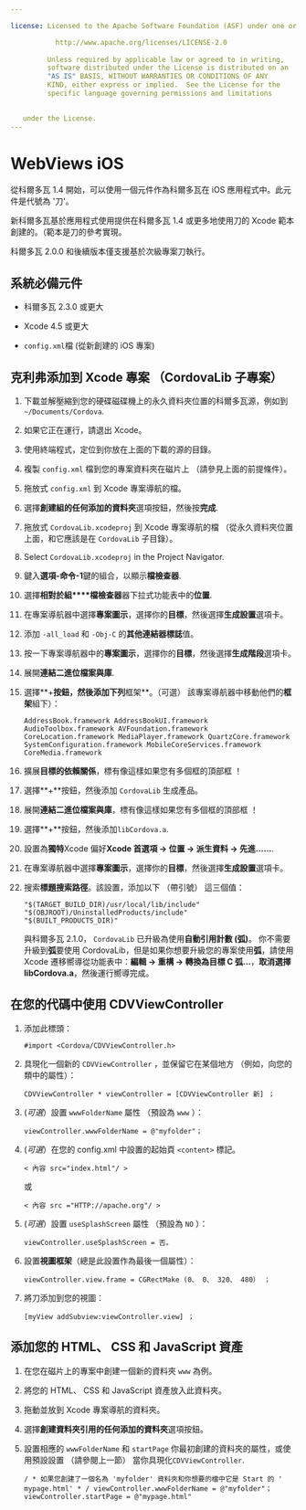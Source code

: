 ```yaml
---

license: Licensed to the Apache Software Foundation (ASF) under one or more contributor license agreements. See the NOTICE file distributed with this work for additional information regarding copyright ownership. The ASF licenses this file to you under the Apache License, Version 2.0 (the "License"); you may not use this file except in compliance with the License. You may obtain a copy of the License at

           http://www.apache.org/licenses/LICENSE-2.0
    
         Unless required by applicable law or agreed to in writing,
         software distributed under the License is distributed on an
         "AS IS" BASIS, WITHOUT WARRANTIES OR CONDITIONS OF ANY
         KIND, either express or implied.  See the License for the
         specific language governing permissions and limitations
    

   under the License.
---
```


# WebViews iOS

從科爾多瓦 1.4 開始，可以使用一個元件作為科爾多瓦在 iOS 應用程式中。此元件是代號為 '刀'。

新科爾多瓦基於應用程式使用提供在科爾多瓦 1.4 或更多地使用刀的 Xcode 範本創建的。（範本是刀的參考實現。

科爾多瓦 2.0.0 和後續版本僅支援基於次級專案刀執行。

## 系統必備元件

*   科爾多瓦 2.3.0 或更大

*   Xcode 4.5 或更大

*   `config.xml`檔 (從新創建的 iOS 專案)

## 克利弗添加到 Xcode 專案 （CordovaLib 子專案）

1.  下載並解壓縮到您的硬碟磁碟機上的永久資料夾位置的科爾多瓦源，例如到`~/Documents/Cordova`.

2.  如果它正在運行，請退出 Xcode。

3.  使用終端程式，定位到你放在上面的下載的源的目錄。

4.  複製 `config.xml` 檔到您的專案資料夾在磁片上 （請參見上面的前提條件）。

5.  拖放式 `config.xml` 到 Xcode 專案導航的檔。

6.  選擇**創建組的任何添加的資料夾**選項按鈕，然後按**完成**.

7.  拖放式 `CordovaLib.xcodeproj` 到 Xcode 專案導航的檔 （從永久資料夾位置上面，和它應該是在 `CordovaLib` 子目錄）。

8.  Select `CordovaLib.xcodeproj` in the Project Navigator.

9.  鍵入**選項-命令-1**鍵的組合，以顯示**檔檢查器**.

10. 選擇**相對於組****檔檢查器**器下拉式功能表中的**位置**.

11. 在專案導航器中選擇**專案圖示**，選擇你的**目標**，然後選擇**生成設置**選項卡。

12. 添加 `-all_load` 和 `-Obj-C` 的**其他連結器標誌**值。

13. 按一下專案導航器中的**專案圖示**，選擇你的**目標**，然後選擇**生成階段**選項卡。

14. 展開**連結二進位檔案與庫**.

15. 選擇**+**按鈕，然後添加下列**框架**。（可選） 該專案導航器中移動他們的**框架**組下）：
    
        AddressBook.framework AddressBookUI.framework AudioToolbox.framework AVFoundation.framework CoreLocation.framework MediaPlayer.framework QuartzCore.framework SystemConfiguration.framework MobileCoreServices.framework CoreMedia.framework
        

16. 擴展**目標的依賴關係**，標有像這樣如果您有多個框的頂部框 ！

17. 選擇**+**按鈕，然後添加 `CordovaLib` 生成產品。

18. 展開**連結二進位檔案與庫**，標有像這樣如果您有多個框的頂部框 ！

19. 選擇**+**按鈕，然後添加`libCordova.a`.

20. 設置為**獨特**Xcode 偏好**Xcode 首選項 → 位置 → 派生資料 → 先進......**.

21. 在專案導航器中選擇**專案圖示**，選擇你的**目標**，然後選擇**生成設置**選項卡。

22. 搜索**標題搜索路徑**。該設置，添加以下 （帶引號） 這三個值：
    
        "$(TARGET_BUILD_DIR)/usr/local/lib/include"        
        "$(OBJROOT)/UninstalledProducts/include"
        "$(BUILT_PRODUCTS_DIR)"
        
    
    與科爾多瓦 2.1.0， `CordovaLib` 已升級為使用**自動引用計數 (弧)**。 你不需要升級到**弧**要使用 CordovaLib，但是如果你想要升級您的專案使用**弧**，請使用 Xcode 遷移嚮導從功能表中：**編輯 → 重構 → 轉換為目標 C 弧...**，**取消選擇 libCordova.a**，然後運行嚮導完成。

## 在您的代碼中使用 CDVViewController

1.  添加此標頭：
    
        #import <Cordova/CDVViewController.h>
        

2.  具現化一個新的 `CDVViewController` ，並保留它在某個地方 （例如，向您的類中的屬性）：
    
        CDVViewController * viewController = [CDVViewController 新] ；
        

3.  (*可選*）設置 `wwwFolderName` 屬性 （預設為 `www` ）：
    
        viewController.wwwFolderName = @"myfolder"；
        

4.  (*可選*）在您的 config.xml 中設置的起始頁 `<content>` 標記。
    
        < 內容 src="index.html"/ >
        
    
    或
    
        < 內容 src ="HTTP://apache.org"/ >
        

5.  (*可選*）設置 `useSplashScreen` 屬性 （預設為 `NO` ）：
    
        viewController.useSplashScreen = 否。
        

6.  設置**視圖框架**（總是此設置作為最後一個屬性）：
    
        viewController.view.frame = CGRectMake (0、 0、 320、 480） ；
        

7.  將刀添加到您的視圖：
    
        [myView addSubview:viewController.view] ；
        

## 添加您的 HTML、 CSS 和 JavaScript 資產

1.  在您在磁片上的專案中創建一個新的資料夾 `www` 為例。

2.  將您的 HTML、 CSS 和 JavaScript 資產放入此資料夾。

3.  拖動並放到 Xcode 專案導航的資料夾。

4.  選擇**創建資料夾引用的任何添加的資料夾**選項按鈕。

5.  設置相應的 `wwwFolderName` 和 `startPage` 你最初創建的資料夾的屬性，或使用預設設置 （請參閱上一節） 當你具現化`CDVViewController`.
    
        / * 如果您創建了一個名為 'myfolder' 資料夾和你想要的檔中它是 Start 的 ' mypage.html' * / viewController.wwwFolderName = @"myfolder"；viewController.startPage = @"mypage.html"